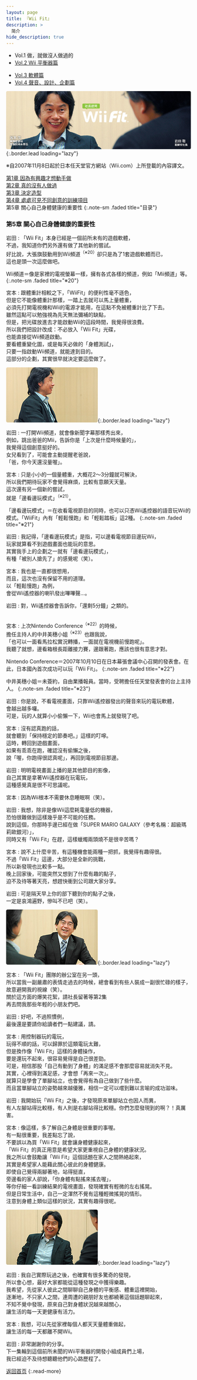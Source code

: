 ```yaml
---
layout: page
title: 『Wii Fit』 
description: >
  简介
hide_description: true
---
```


<nav class="pagination heading clearfix" role="navigation">
  <ul>
    <li class="pagination-item">
      <a style="background-color:rgba(225,224,224,0.3);">
        Vol.1 做，就做沒人做過的
      </a>
    </li>
    <li class="pagination-item">
      <a href="../../vol2/1/">
        Vol.2 Wii 平衡器篇
      </a>
    </li>
  </ul>
  <ul>
    <li class="pagination-item">
      <a href="../../vol3/1/">
        Vol.3 軟體篇
      </a>
    </li>
    <li class="pagination-item">
      <a href="../../vol4/1/">
        Vol.4 聲音、設計、企劃篇
      </a>
    </li>
  </ul>
</nav>

![](/interviews/cht-tw/wii/wiifit/vol1/img/wiifit_crv_vol1_11.jpg){:.border.lead loading="lazy"}

※自2007年11月8日起於日本任天堂官方網站（Wii.com）上所登載的內容譯文。

[第1章 因為有興趣才想動手做](1.md)<br>
[第2章 真的沒有人做過](2.md)<br>
[第3章 決定造型](3.md)<br>
[第4章 處處可見不同創意的訓練項目](4.md)<br>
第5章 關心自己身體健康的重要性
{:.note-sm .faded title="目录"}

### 第5章 關心自己身體健康的重要性



岩田
: 「Wii Fit」本身已經是一個前所未有的遊戲軟體，<br>不過，我知道你們另外還有做了其他新的嘗試。<br>好比說，大張旗鼓動用到Wii頻道<sup>（※20）</sup>卻只是為了1套遊戲軟體而已，<br>這也是頭一次這麼做吧。



Wii頻道＝像是家裡的電視螢幕一樣，擁有各式各樣的頻道，例如「Mii頻道」等。
{:.note-sm .faded title="※20"}

宮本
: 跟體重計相較之下，「WiiFit」的便利性毫不遜色，<br>但是它不能像體重計那樣，一踏上去就可以馬上量體重，<br>必須先打開電視機和Wii的電源才能用，在這點不免被體重計比了下去。<br>雖然這點可以勉強視為先天無法彌補的缺點，<br>但是，把光碟放進去才能啟動Wii的這段時間，我覺得很浪費。<br>所以我們把設計改成：不必放入「Wii Fit」光碟，<br>也能直接從Wii頻道啟動。<br>要看體重變化圖，或是每天必做的「身體測試」，<br>只要一指啟動Wii頻道，就能達到目的。<br>這部分的企劃，其實很早就決定要這麼做了。


![](/interviews/cht-tw/wii/wiifit/vol1/img/wiifit_vol1_13.jpg){:.border.lead loading="lazy"}

岩田
: 一打開Wii頻道，就會像新聞字幕那樣秀出來，<br>例如，跳出爸爸的Mii，告訴你是「上次是什麼時候量的」，<br>我覺得這個創意挺好的。<br>女兒看到了，可能會主動提醒老爸說，<br>「爸，你今天還沒量喔」。

宮本
: 只是小小的一個量體重，大概花2～3分鐘就可解決，<br>所以我們期待玩家不會覺得麻煩，比較有意願天天量。<br>這次還有另一個新的嘗試，<br>就是「邊看邊玩模式」<sup>（※21）</sup>。


「邊看邊玩模式」＝在收看電視節目的同時，也可以只憑Wii遙控器的語音玩Wii的模式。「WiiFit」內有「輕鬆慢跑」和「輕鬆踏板」這2種。
{:.note-sm .faded title="※21"}

岩田
: 我記得，「邊看邊玩模式」是指，可以邊看電視節目邊玩Wii，<br>玩家就算看不到遊戲畫面也能玩的意思。<br>其實我手上的企劃之一就有「邊看邊玩模式」，<br>有種「被別人搶先了」的感覺呢（笑）。

宮本
: 我也是一直都很想用，<br>而且，這次也沒有保留不用的道理。<br>以「輕鬆慢跑」為例，<br>會從Wii遙控器的喇叭發出嗶嗶聲…。

岩田
: 對，Wii遙控器會告訴你，「還剩5分鐘」之類的。<br><br>
<tr valign="top" class="wiifitinterview_blue13_link">
宮本
: 上次Nintendo Conference<sup>（※22）</sup>的時候，<br>擔任主持人的中井美穗小姐<sup>（※23）</sup>也跟我說，<br>「也可以一面看馬拉松實況轉播，一面就在電視機前慢跑呢」。<br>我聽了就想，邊看箱根長距離接力賽，邊跟著跑，應該也很有意思才對。<br>
<tr valign="top" class="wiifitinterview_blue13_link">



Nintendo Conference＝2007年10月10日在日本幕張會議中心召開的發表會。在此，日本國內首次成功可以玩「Wii Fit」。
{:.note-sm .faded title="※22"}

中井美穗小姐＝未簽約，自由業播報員。當時，受聘擔任任天堂發表會的台上主持人。
{:.note-sm .faded title="※23"}

岩田
: 你是說，不看電視畫面，只靠Wii遙控器發出的聲音來玩的電玩軟體，<br>會越出越多囉。<br>可是，玩的人就算小小偷懶一下，Wii也會馬上就發現了吧。

宮本
: 沒有認真跑的話，<br>就會聽到「保持穩定的節奏吧。」這樣的叮嚀。<br>這時，轉回到遊戲畫面，<br>如果有乖乖在跑，確認沒有偷懶之後，<br>說「喔，你跑得很認真呢」，再回到電視節目那邊。

岩田
: 明明電視畫面上播的是其他節目的影像，<br>自己其實是拿著Wii遙控器在玩電玩，<br>這種感覺真是很不可思議呢。

宮本
: 因為Wii根本不需要休息睡眠啊（笑）。

岩田
: 我想，除非是像Wii這麼耗電量低的機器，<br>恐怕很難做到這樣幾乎是不可能的任務。<br>說到這個，你那時手邊已經在做「SUPER MARIO GALAXY（參考名稱：超級瑪莉歐銀河）」，<br>同時又有「Wii Fit」在趕，這樣蠟燭兩頭燒不是很辛苦嗎？

宮本
: 說不上什麼辛苦，有這種機會能兩種一把抓，我覺得有趣得很。<br>不過「Wii Fit」這邊，大部分是全新的挑戰，<br>所以新發現也比較多一點。<br>晚上回家後，可能突然又想到了什麼有趣的點子，<br>迫不及待等著天亮，想趕快衝到公司跟大家分享。

岩田
: 可是隔天早上你的部下聽到你的點子之後，<br>一定是哀鴻遍野，慘叫不已吧（笑）。



![](/interviews/cht-tw/wii/wiifit/vol1/img/wiifit_vol1_14.jpg){:.border.lead loading="lazy"}

宮本
: 「Wii Fit」團隊的辦公室在另一頭，<br>所以當我一副嚴肅的表情走過去的時候，總會看到有些人裝成一副很忙碌的樣子，<br>故意避開我的視線（笑）。<br>關於這方面的爆笑花絮，請社長留著等第2集<br>再去問我那些年輕的小朋友們吧。

岩田
: 好吧，不過照慣例，<br>最後還是要請你給讀者們一點建議，請。

宮本
: 用控制器玩的電玩，<br>玩得不順的話，可以歸罪於這類電玩太難，<br>但是換作像「Wii Fit」這樣的身體操作，<br>要是還玩不起來，很容易覺得是自己很差勁。<br>可是，相信那股「自己有動到了身體」的滿足感不會那麼容易就消失不見。<br>其實，心裡得到滿足感，才會想「再來一次」。<br>就算只是學會了單腳站立，也會覺得有為自己做到了些什麼。<br>而且當單腳站立的姿勢越來越優雅，相信一定可以嚐到難以言喻的成功滋味。

岩田
: 我開始玩「Wii Fit」之後，才發現原來單腳站立也因人而異，<br>有人左腳站得比較穩，有人則是右腳站得比較穩。你們怎麼發現到的啊？！真厲害。

宮本
: 像這樣，多了解自己身體是很重要的事喔。<br>有一點很重要，我差點忘了說，<br>不要誤以為買「Wii Fit」就會讓身體健康起來，<br>「Wii Fit」的真正用意是希望大家更重視自己身體的健康狀況。<br>我之所以會鼓勵讓「Wii Fit」這個話題在家人之間熱絡起來，<br>其實是希望家人能藉此關心彼此的身體健康。<br>即使自己覺得兩腳著地，站得挺直，<br>旁邊看的家人卻說，「你身體有點搖來搖去喔」，<br>等你仔細一看訓練結果的電視畫面，發現確實有輕微的左右搖晃。<br>但是日常生活中，自己一定渾然不覺有這種輕微搖晃的情形。<br>注意到身體上類似這樣的狀況，其實有趣得很呢。


![](/interviews/cht-tw/wii/wiifit/vol1/img/wiifit_vol1_15.jpg){:.border.lead loading="lazy"}

岩田
: 我自己實際玩過之後，也確實有很多驚奇的發現，<br>所以會心想，最好大家都能從這種發現之中獲得樂趣。<br>我希望，先從家人彼此之間聊聊自己身體的平衡感、體重這裡開始，<br>逐漸地，不只家人之間，連周遭的親朋好友也都繞著這個話題聊起來，<br>不知不覺中發現，原來自己對身體狀況越來越關心，<br>讓生活的每一天更健康有活力。

宮本
: 我想，可以先從家裡每個人都天天量體重做起，<br>讓生活的每一天都離不開Wii。

岩田
: 非常謝謝你的分享。<br>下一集輪到這個前所未聞的Wii平衡器的開發小組成員們上場，<br>我已經迫不及待想聽聽他們的心路歷程了。 


[返回首页](../../../../../)
{:.read-more}

